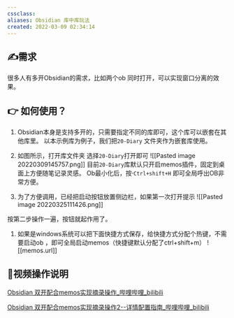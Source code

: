 ```yaml
---
cssclass: 
aliases: Obsidian 库中库玩法
created: 2022-03-09 02:34:14
---
```

## ✍需求
很多人有多开Obsidian的需求，比如两个ob 同时打开，可以实现窗口分离的效果。
## 👉 如何使用？
1. Obsidian本身是支持多开的，只需要指定不同的库即可，这个库可以嵌套在其他库里。
以本示例库为例子，我们把`20-Diary` 文件夹作为嵌套库使用。
2. 如图所示，打开库文件夹 选择`20-Diary`打开即可
![[Pasted image 20220309145757.png]]
目前`20-Diary`库默认只开启memos插件，固定到桌面上方便随笔记录灵感。
Ob最小化后，按·`Ctrl+shift+H` 即可全局呼出OB非常方便。

3. 为了方便调用，已经把启动按钮放置侧边栏，如果第一次打开提示
![[Pasted image 20220325111426.png]]

按第二步操作一遍，按钮就起作用了。

1. 如果是windows系统可以把下面快捷方式保存，给快捷方式分配个热键，不需要启动ob ，即可全局启动memos（快捷键默认分配了ctrl+shift+m）
   ![[memos.url]]


## 📀视频操作说明

[Obsidian 双开配合memos实现摘录操作_哔哩哔哩_bilibili](https://www.bilibili.com/video/BV1JS4y1S79x/)

[Obsidian 双开配合memos实现摘录操作2--详情配置指南_哔哩哔哩_bilibili](https://www.bilibili.com/video/BV1xU4y1Z7B4?p=1&share_medium=android&share_plat=android&share_session_id=6fcc373d-0f66-4f3d-a413-e236c1dd371e&share_source=QQ&share_tag=s_i&timestamp=1649309199&unique_k=AXlqP1R)



